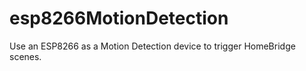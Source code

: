 # esp8266MotionDetection
Use an ESP8266 as a Motion Detection device to trigger HomeBridge scenes. 
